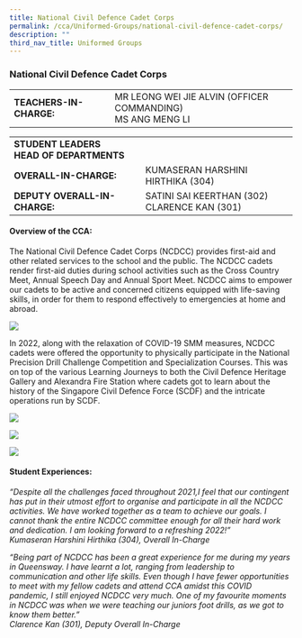 ```yaml
---
title: National Civil Defence Cadet Corps
permalink: /cca/Uniformed-Groups/national-civil-defence-cadet-corps/
description: ""
third_nav_title: Uniformed Groups
---
```

### National Civil Defence Cadet Corps

|  	|  	|
|---	|---	|
| **TEACHERS-IN-CHARGE:** 	| MR LEONG WEI JIE ALVIN (OFFICER COMMANDING) <BR> MS ANG MENG LI	|


|  	|  	|
|---	|---	|
| **STUDENT LEADERS**  <BR> **HEAD OF DEPARTMENTS**	|   	|
| **OVERALL-IN-CHARGE:** 	| KUMASERAN HARSHINI HIRTHIKA (304) 	|
| **DEPUTY OVERALL-IN-CHARGE:** 	| SATINI SAI KEERTHAN (302)<br>CLARENCE KAN (301) 	|

#### Overview of the CCA: 

The National Civil Defence Cadet Corps (NCDCC) provides first-aid and other related services to the school and the public. The NCDCC cadets render first-aid duties during school activities such as the Cross Country Meet, Annual Speech Day and Annual Sport Meet. NCDCC aims to empower our cadets to be active and concerned citizens equipped with life-saving skills, in order for them to respond effectively to emergencies at home and abroad. 

<img src="https://drive.google.com/uc?export=view&id=1JydmNl_Lft_8Xb4to1LzvR_OZbLleHu-">


In 2022, along with the relaxation of COVID-19 SMM measures, NCDCC cadets were offered the opportunity to physically participate in the National Precision Drill Challenge Competition and Specialization Courses. This was on top of the various Learning Journeys to both the Civil Defence Heritage Gallery and Alexandra Fire Station where cadets got to learn about the history of the Singapore Civil Defence Force (SCDF) and the intricate operations run by SCDF.

<img src="https://drive.google.com/uc?export=view&id=1Rl73ltkVKl7fwoyYLyB8jga8ACSDMYo4"><br>

<img src="https://drive.google.com/uc?export=view&id=1hOwXeoPiiURrBCmnIobGQUfRcZY5s4A3"><br>

<img src="https://drive.google.com/uc?export=view&id=1xaEfa5-bXe7flLc1jfprCWB_LnT2E_IL">



#### Student Experiences:

*“Despite all the challenges faced throughout 2021,I feel that our contingent  has put in their utmost effort to organise and participate in all the NCDCC activities. We have worked together as a team to achieve our goals. I cannot thank the entire NCDCC committee enough for all their hard work and dedication. I am looking forward to a refreshing 2022!” 
<br> Kumaseran Harshini Hirthika (304), Overall In-Charge* 

  

*“Being part of NCDCC has been a great experience for me during my years in Queensway. I have learnt a lot, ranging from leadership to communication and other life skills. Even though I have fewer opportunities to meet with my fellow cadets and attend CCA amidst this COVID pandemic, I still enjoyed NCDCC very much. One of my favourite moments in NCDCC was when we were teaching our juniors foot drills, as we got to know them better.” 
<br> Clarence Kan (301), Deputy Overall In-Charge*